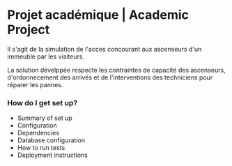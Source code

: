 # Projet académique | Academic Project # 

Il s'agit de la simulation de l'acces concourant aux ascenseurs d'un immeuble par les visiteurs.

La solution dévelppée respecte les contraintes de capacité des ascenseurs, d'ordonnecement des arrivés et de l'interventions des techniciens pour réparer les pannes.

### How do I get set up? ###

* Summary of set up
* Configuration
* Dependencies
* Database configuration
* How to run tests
* Deployment instructions
